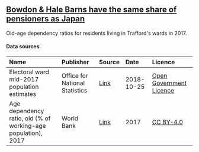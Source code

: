 ## [Bowdon & Hale Barns have the same share of pensioners as Japan](https://www.trafforddatalab.io/charticles/2019-04-04-old-age-dependency-ratio)

Old-age dependency ratios for residents living in Trafford's wards in 2017.

#### Data sources

| Name          | Publisher     | Source        | Date          | Licence       |
| :------------- | :------------- | :------------- | :------------- | :------------- |
| Electoral ward mid-2017 population estimates | Office for National Statistics | [Link](https://www.ons.gov.uk/peoplepopulationandcommunity/populationandmigration/populationestimates/datasets/wardlevelmidyearpopulationestimatesexperimental) | 2018-10-25 | [Open Government Licence](http://www.nationalarchives.gov.uk/doc/open-government-licence/version/3/) |
| Age dependency ratio, old (% of working-age population), 2017 | World Bank | [Link](https://data.worldbank.org/indicator/SP.POP.DPND.OL) | 2017 | [CC BY-4.0](https://creativecommons.org/licenses/by/4.0) |
